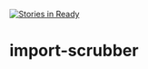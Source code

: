 [![Stories in Ready](https://badge.waffle.io/brunoessmann/import-scrubber.png?label=ready&title=Ready)](https://waffle.io/brunoessmann/import-scrubber)
# import-scrubber